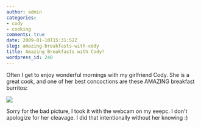 ```yaml
---
author: admin
categories:
- cody
- cooking
comments: true
date: 2009-01-10T15:31:52Z
slug: amazing-breakfasts-with-cody
title: Amazing Breakfasts with Cody!
wordpress_id: 240
---
```


Often I get to enjoy wonderful mornings with my girlfriend Cody. She is a great cook, and one of her best concoctions are these AMAZING breakfast burritos:

[![](/uploads/image_00002-300x225.jpg)](/uploads/image\_00002.jpg)

Sorry for the bad picture, I took it with the webcam on my eeepc. I don't apologize for her cleavage. I did that intentionally without her knowing :)
